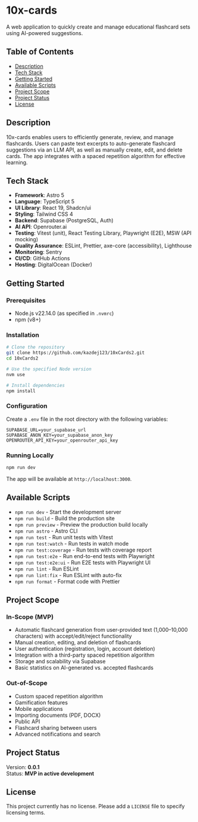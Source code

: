 # 10x-cards

A web application to quickly create and manage educational flashcard sets using AI-powered suggestions.

## Table of Contents

- [Description](#description)
- [Tech Stack](#tech-stack)
- [Getting Started](#getting-started)
- [Available Scripts](#available-scripts)
- [Project Scope](#project-scope)
- [Project Status](#project-status)
- [License](#license)

## Description

10x-cards enables users to efficiently generate, review, and manage flashcards. Users can paste text excerpts to auto-generate flashcard suggestions via an LLM API, as well as manually create, edit, and delete cards. The app integrates with a spaced repetition algorithm for effective learning.

## Tech Stack

- **Framework**: Astro 5
- **Language**: TypeScript 5
- **UI Library**: React 19, Shadcn/ui
- **Styling**: Tailwind CSS 4
- **Backend**: Supabase (PostgreSQL, Auth)
- **AI API**: Openrouter.ai
- **Testing**: Vitest (unit), React Testing Library, Playwright (E2E), MSW (API mocking)
- **Quality Assurance**: ESLint, Prettier, axe-core (accessibility), Lighthouse
- **Monitoring**: Sentry
- **CI/CD**: GitHub Actions
- **Hosting**: DigitalOcean (Docker)

## Getting Started

### Prerequisites

- Node.js v22.14.0 (as specified in `.nvmrc`)
- npm (v8+)

### Installation

```bash
# Clone the repository
git clone https://github.com/kazdej123/10xCards2.git
cd 10xCards2

# Use the specified Node version
nvm use

# Install dependencies
npm install
```

### Configuration

Create a `.env` file in the root directory with the following variables:

```dotenv
SUPABASE_URL=your_supabase_url
SUPABASE_ANON_KEY=your_supabase_anon_key
OPENROUTER_API_KEY=your_openrouter_api_key
```

### Running Locally

```bash
npm run dev
```

The app will be available at `http://localhost:3000`.

## Available Scripts

- `npm run dev` - Start the development server
- `npm run build` - Build the production site
- `npm run preview` - Preview the production build locally
- `npm run astro` - Astro CLI
- `npm run test` - Run unit tests with Vitest
- `npm run test:watch` - Run tests in watch mode
- `npm run test:coverage` - Run tests with coverage report
- `npm run test:e2e` - Run end-to-end tests with Playwright
- `npm run test:e2e:ui` - Run E2E tests with Playwright UI
- `npm run lint` - Run ESLint
- `npm run lint:fix` - Run ESLint with auto-fix
- `npm run format` - Format code with Prettier

## Project Scope

### In-Scope (MVP)

- Automatic flashcard generation from user-provided text (1,000–10,000 characters) with accept/edit/reject functionality
- Manual creation, editing, and deletion of flashcards
- User authentication (registration, login, account deletion)
- Integration with a third-party spaced repetition algorithm
- Storage and scalability via Supabase
- Basic statistics on AI-generated vs. accepted flashcards

### Out-of-Scope

- Custom spaced repetition algorithm
- Gamification features
- Mobile applications
- Importing documents (PDF, DOCX)
- Public API
- Flashcard sharing between users
- Advanced notifications and search

## Project Status

Version: **0.0.1**  
Status: **MVP in active development**

## License

This project currently has no license. Please add a `LICENSE` file to specify licensing terms.